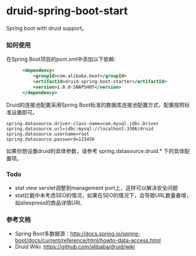 druid-spring-boot-start
=======================
Spring boot with druid support。

### 如何使用
在Spring Boot项目的pom.xml中添加以下依赖:

```xml
      <dependency>
          <groupId>com.alibaba.boot</groupId>
          <artifactId>druid-spring-boot-starter</artifactId>
          <version>1.0.0-SNAPSHOT</version>
      </dependency>
```
Druid的连接池配置采用Spring Boot标准的数据库连接池配置方式，配置按照标准设置即可。

```properties                    
spring.datasource.driver-class-name=com.mysql.jdbc.Driver
spring.datasource.url=jdbc:mysql://localhost:3306/druid
spring.datasource.username=root
spring.datasource.password=123456
 ```

如果你想设置druid的具体参数，请参考 spring.datasource.druid.* 下的具体配置项。


### Todo

* stat view servlet调整到management port上，这样可以解决安全问题
* stat拦截中未考虑SEO的情况，如果在SEO的情况下，会导致URL数量暴增，如aliexpress的商品详情URL

### 参考文档

* Spring Boot多数据源：http://docs.spring.io/spring-boot/docs/current/reference/html/howto-data-access.html
* Druid Wiki: https://github.com/alibaba/druid/wiki